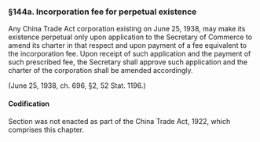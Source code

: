 ### §144a. Incorporation fee for perpetual existence ###

Any China Trade Act corporation existing on June 25, 1938, may make its existence perpetual only upon application to the Secretary of Commerce to amend its charter in that respect and upon payment of a fee equivalent to the incorporation fee. Upon receipt of such application and the payment of such prescribed fee, the Secretary shall approve such application and the charter of the corporation shall be amended accordingly.

(June 25, 1938, ch. 696, §2, 52 Stat. 1196.)

#### Codification ####

Section was not enacted as part of the China Trade Act, 1922, which comprises this chapter.